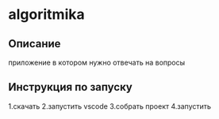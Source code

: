 # algoritmika
## Описание
приложение в котором нужно отвечать на вопросы
## Инструкция по запуску
1.скачать
2.запустить vscode
3.собрать проект
4.запустить
